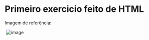 <h1> Primeiro exercicio feito de HTML </h1>
<p> Imagem de referência: </p>

<image> ![image](https://github.com/Matt-ags/repositorio-teste/assets/158057993/57635acf-621f-42f7-91d1-53df57037b69) </image>

